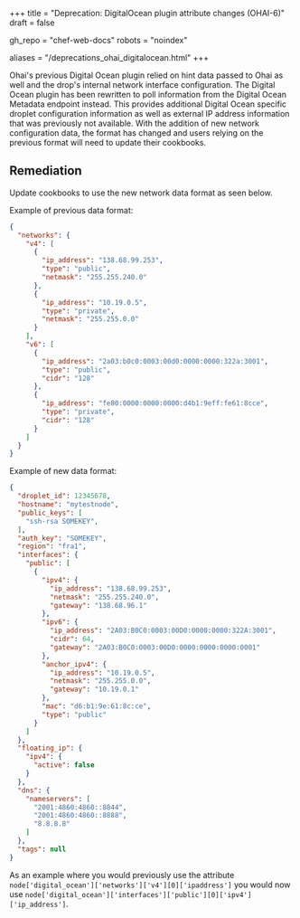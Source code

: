 +++
title = "Deprecation: DigitalOcean plugin attribute changes (OHAI-6)"
draft = false

gh_repo = "chef-web-docs"
robots = "noindex"


aliases = "/deprecations_ohai_digitalocean.html"
+++

Ohai's previous Digital Ocean plugin relied on hint data passed to Ohai
as well and the drop's internal network interface configuration. The
Digital Ocean plugin has been rewritten to poll information from the
Digital Ocean Metadata endpoint instead. This provides additional
Digital Ocean specific droplet configuration information as well as
external IP address information that was previously not available. With
the addition of new network configuration data, the format has changed
and users relying on the previous format will need to update their
cookbooks.

## Remediation

Update cookbooks to use the new network data format as seen below.

Example of previous data format:

```json
{
  "networks": {
    "v4": [
      {
        "ip_address": "138.68.99.253",
        "type": "public",
        "netmask": "255.255.240.0"
      },
      {
        "ip_address": "10.19.0.5",
        "type": "private",
        "netmask": "255.255.0.0"
      }
    ],
    "v6": [
      {
        "ip_address": "2a03:b0c0:0003:00d0:0000:0000:322a:3001",
        "type": "public",
        "cidr": "128"
      },
      {
        "ip_address": "fe80:0000:0000:0000:d4b1:9eff:fe61:8cce",
        "type": "private",
        "cidr": "128"
      }
    ]
  }
}
```

Example of new data format:

```json
{
  "droplet_id": 12345678,
  "hostname": "mytestnode",
  "public_keys": [
    "ssh-rsa SOMEKEY",
  ],
  "auth_key": "SOMEKEY",
  "region": "fra1",
  "interfaces": {
    "public": [
      {
        "ipv4": {
          "ip_address": "138.68.99.253",
          "netmask": "255.255.240.0",
          "gateway": "138.68.96.1"
        },
        "ipv6": {
          "ip_address": "2A03:B0C0:0003:00D0:0000:0000:322A:3001",
          "cidr": 64,
          "gateway": "2A03:B0C0:0003:00D0:0000:0000:0000:0001"
        },
        "anchor_ipv4": {
          "ip_address": "10.19.0.5",
          "netmask": "255.255.0.0",
          "gateway": "10.19.0.1"
        },
        "mac": "d6:b1:9e:61:8c:ce",
        "type": "public"
      }
    ]
  },
  "floating_ip": {
    "ipv4": {
      "active": false
    }
  },
  "dns": {
    "nameservers": [
      "2001:4860:4860::8844",
      "2001:4860:4860::8888",
      "8.8.8.8"
    ]
  },
  "tags": null
}
```

As an example where you would previously use the attribute
`node['digital_ocean']['networks']['v4'][0]['ipaddress']` you would now
use
`node['digital_ocean']['interfaces']['public'][0]['ipv4']['ip_address']`.
